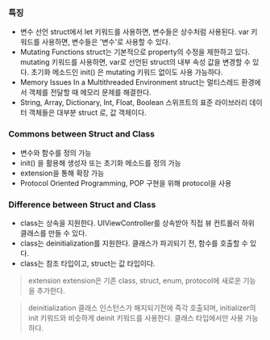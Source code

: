 ### 특징
- 변수 선언
struct에서 let 키워드를 사용하면, 변수들은 상수처럼 사용된다.
var 키워드를 사용하면, 변수들은 '변수'로 사용할 수 있다.
- Mutating Functions
struct는 기본적으로 property의 수정을 제한하고 있다.
mutating 키워드를 사용하면, var로 선언된 struct의 내부 속성 값을 변경할 수 있다.
초기화 메소드인 init() 은 mutating 키워드 없이도 사용 가능하다.
- Memory Issues In a Multithreaded Environment
struct는 멀티스레드 환경에서 객체를 전달할 때 메모리 문제를 해결한다.
- String, Array, Dictionary, Int, Float, Boolean
스위프트의 표준 라이브러리 데이터 객체들은 대부분 struct 로, 값 객체이다.

### Commons between Struct and Class
- 변수와 함수를 정의 가능
- init() 을 활용해 생성자 또는 초기화 메소드를 정의 가능
- extension을 통해 확장 가능
- Protocol Oriented Programming, POP 구현을 위해 protocol을 사용

### Difference between Struct and Class
- class는 상속을 지원한다.
UIViewController를 상속받아 직접 뷰 컨트롤러 하위 클래스를 만들 수 있다.
- class는 deinitialization를 지원한다.
클래스가 파괴되기 전, 함수를 호출할 수 있다.
- class는 참조 타입이고, struct는 값 타입이다.

> extension
extension은 기존 class, struct, enum, protocol에 새로운 기능을 추가한다.

> deinitialization
클래스 인스턴스가 해지되기전에 즉각 호출되며, initializer의 init 키워드와 비슷하게 deinit 키워드를 사용한다.
클래스 타입에서만 사용 가능하다.
